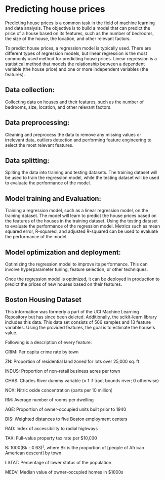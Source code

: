 # Predicting house prices

Predicting house prices is a common task in the field of machine learning and data analysis. The objective is to build a model that can predict the price of a house based on its features, such as the number of bedrooms, the size of the house, the location, and other relevant factors.

To predict house prices, a regression model is typically used. There are different types of regression models, but linear regression is the most commonly used method for predicting house prices. Linear regression is a statistical method that models the relationship between a dependent variable (the house price) and one or more independent variables (the features).

## Data collection:

Collecting data on houses and their features, such as the number of bedrooms, size, location, and other relevant factors.
## Data preprocessing:

Cleaning and preprocess the data to remove any missing values or irrelevant data, outliers detection and performing feature engineering to select the most relevant features.
## Data splitting:

Spliting the data into training and testing datasets. The training dataset will be used to train the regression model, while the testing dataset will be used to evaluate the performance of the model.
## Model training and Evaluation:

Training a regression model, such as a linear regression model, on the training dataset. The model will learn to predict the house prices based on the features of the houses in the training dataset.
Using the testing dataset to evaluate the performance of the regression model. Metrics such as mean squared error, R-squared, and adjusted R-squared can be used to evaluate the performance of the model.
## Model optimization and deployment:

Optimizing the regression model to improve its performance. This can involve hyperparameter tuning, feature selection, or other techniques.


Once the regression model is optimized, it can be deployed in production to predict the prices of new houses based on their features.
## Boston Housing Dataset

This information was formerly a part of the UCI Machine Learning Repository but has since been deleted. Additionally, the scikit-learn library includes this data. This data set consists of 506 samples and 13 feature variables. Using the provided features, the goal is to estimate the house's value.

Following is a description of every feature:

CRIM: 
Per capita crime rate by town

ZN: Proportion of residential land zoned for lots over 25,000 sq. ft

INDUS: Proportion of non-retail business acres per town

CHAS: Charles River dummy variable (= 1 if tract bounds river; 0 otherwise)

NOX: Nitric oxide concentration (parts per 10 million)

RM: Average number of rooms per dwelling

AGE: Proportion of owner-occupied units built prior to 1940

DIS: Weighted distances to five Boston employment centers

RAD: Index of accessibility to radial highways

TAX: Full-value property tax rate per $10,000

B: 1000(Bk - 0.63)², where Bk is the proportion of [people of African American descent] by town

LSTAT: Percentage of lower status of the population

MEDV: Median value of owner-occupied homes in $1000s
